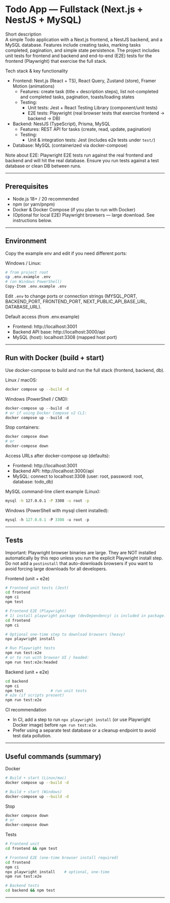 # Todo App — Fullstack (Next.js + NestJS + MySQL)

Short description  
A simple Todo application with a Next.js frontend, a NestJS backend, and a MySQL database. Features include creating tasks, marking tasks completed, pagination, and simple state persistence. The project includes unit tests for frontend and backend and end-to-end (E2E) tests for the frontend (Playwright) that exercise the full stack.

Tech stack & key functionality
- Frontend: Next.js (React + TS), React Query, Zustand (store), Framer Motion (animations)
  - Features: create task (title + description steps), list not-completed and completed tasks, pagination, toasts/loading states
  - Testing:
    - Unit tests: Jest + React Testing Library (component/unit tests)
    - E2E tests: Playwright (real browser tests that exercise frontend → backend → DB)
- Backend: NestJS (TypeScript), Prisma, MySQL
  - Features: REST API for tasks (create, read, update, pagination)
  - Testing:
    - Unit & integration tests: Jest (includes e2e tests under `test/`)
- Database: MySQL (containerized via docker-compose)

Note about E2E: Playwright E2E tests run against the real frontend and backend and will hit the real database. Ensure you run tests against a test database or clean DB between runs.

---

## Prerequisites

- Node.js 18+ / 20 recommended
- npm (or yarn/pnpm)
- Docker & Docker Compose (if you plan to run with Docker)
- (Optional for local E2E) Playwright browsers — large download. See instructions below.

---

## Environment

Copy the example env and edit if you need different ports:

Windows / Linux:
```bash
# from project root
cp .env.example .env
# (on Windows PowerShell)
Copy-Item .env.example .env
```

Edit `.env` to change ports or connection strings (MYSQL_PORT, BACKEND_PORT, FRONTEND_PORT, NEXT_PUBLIC_API_BASE_URL, DATABASE_URL).

Default access (from .env.example)
- Frontend: http://localhost:3001
- Backend API base: http://localhost:3000/api
- MySQL (host): localhost:3308 (mapped host port)

---

## Run with Docker (build + start)

Use docker-compose to build and run the full stack (frontend, backend, db).

Linux / macOS:
```bash
docker compose up --build -d
```

Windows (PowerShell / CMD):
```powershell
docker-compose up --build -d
# or if using Docker Compose v2 CLI:
docker compose up --build -d
```

Stop containers:
```bash
docker compose down
# or
docker-compose down
```

Access URLs after docker-compose up (defaults):
- Frontend: http://localhost:3001
- Backend API: http://localhost:3000/api
- MySQL: connect to localhost:3308 (user: root, password: root, database: todo_db)

MySQL command-line client example (Linux):
```bash
mysql -h 127.0.0.1 -P 3308 -u root -p
```
Windows (PowerShell with mysql client installed):
```powershell
mysql -h 127.0.0.1 -P 3308 -u root -p
```

---

## Tests

Important: Playwright browser binaries are large. They are NOT installed automatically by this repo unless you run the explicit Playwright install step. Do not add a `postinstall` that auto-downloads browsers if you want to avoid forcing large downloads for all developers.

Frontend (unit + e2e)
```bash
# Frontend unit tests (Jest)
cd frontend
npm ci
npm test

# Frontend E2E (Playwright)
# 1) install playwright package (devDependency) is included in package.json; install deps first:
cd frontend
npm ci

# Optional one-time step to download browsers (heavy)
npx playwright install

# Run Playwright tests
npm run test:e2e
# or to run with browser UI / headed:
npm run test:e2e:headed
```

Backend (unit + e2e)
```bash
cd backend
npm ci
npm test            # run unit tests
# e2e (if scripts present)
npm run test:e2e
```

CI recommendation
- In CI, add a step to run `npx playwright install` (or use Playwright Docker image) before `npm run test:e2e`.
- Prefer using a separate test database or a cleanup endpoint to avoid test data pollution.

---

## Useful commands (summary)

Docker
```bash
# Build + start (Linux/mac)
docker compose up --build -d

# Build + start (Windows)
docker-compose up --build -d
```

Stop
```bash
docker compose down
# or
docker-compose down
```

Tests
```bash
# Frontend unit
cd frontend && npm test

# Frontend E2E (one-time browser install required)
cd frontend
npm ci
npx playwright install    # optional, one-time
npm run test:e2e

# Backend tests
cd backend && npm test
```

---
